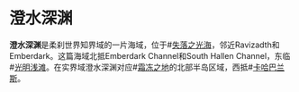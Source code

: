 # 澄水深渊
**澄水深渊**是柔刹世界知界域的一片海域，位于#[失落之光海](locations/sea-of-lost-lights)，邻近Ravizadth和Emberdark。这篇海域北抵Emberdark Channel和South Hallen Channel，东临#[光明浅滩](locations/luminous-shallows)。在实界域澄水深渊对应#[霜冻之地](locations/frostlands)的北部半岛区域，西抵#[卡哈巴兰斯](locations/kharbranth)。